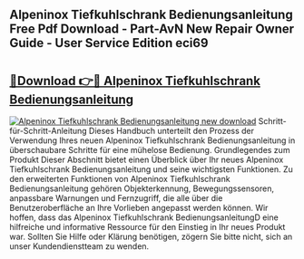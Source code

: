 ## Alpeninox Tiefkuhlschrank Bedienungsanleitung Free Pdf Download - Part-AvN New Repair Owner Guide - User Service Edition eci69

# <h2><a href="http://df5r4sh.blite.top/?on=Alpeninox+Tiefkuhlschrank+Bedienungsanleitung">🔗Download 👉🔴 Alpeninox Tiefkuhlschrank Bedienungsanleitung</a></h2>

[![Alpeninox Tiefkuhlschrank Bedienungsanleitung new download](https://i.imgur.com/lujVjoI.png)](http://df5r4sh.blite.top/?on=Alpeninox+Tiefkuhlschrank+Bedienungsanleitung)
Schritt-für-Schritt-Anleitung Dieses Handbuch unterteilt den Prozess der Verwendung Ihres neuen Alpeninox Tiefkuhlschrank Bedienungsanleitung in überschaubare Schritte für eine mühelose Bedienung. Grundlegendes zum Produkt Dieser Abschnitt bietet einen Überblick über Ihr neues Alpeninox Tiefkuhlschrank Bedienungsanleitung und seine wichtigsten Funktionen. Zu den erweiterten Funktionen von Alpeninox Tiefkuhlschrank Bedienungsanleitung gehören Objekterkennung, Bewegungssensoren, anpassbare Warnungen und Fernzugriff, die alle über die Benutzeroberfläche an Ihre Vorlieben angepasst werden können. Wir hoffen, dass das Alpeninox Tiefkuhlschrank BedienungsanleitungD eine hilfreiche und informative Ressource für den Einstieg in Ihr neues Produkt war. Sollten Sie Hilfe oder Klärung benötigen, zögern Sie bitte nicht, sich an unser Kundendienstteam zu wenden.
